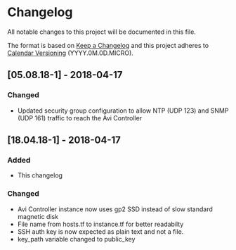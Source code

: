 # Changelog

All notable changes to this project will be documented in this file.

The format is based on [Keep a Changelog](http://keepachangelog.com/en/1.0.0/) and this project adheres to [Calendar Versioning](https://calver.org/) (YYYY.0M.0D.MICRO).

## [05.08.18-1] - 2018-04-17
### Changed
- Updated security group configuration to allow NTP (UDP 123) and SNMP (UDP 161) traffic to reach the Avi Controller

## [18.04.18-1] - 2018-04-17
### Added
- This changelog

### Changed
- Avi Controller instance now uses gp2 SSD instead of slow standard magnetic disk
- File name from hosts.tf to instance.tf for better readabilty
- SSH auth key is now expected as plain text and not a file. 
- key_path variable changed to public_key